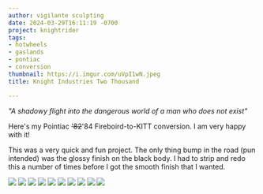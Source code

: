 ```yaml
---
author: vigilante sculpting
date: 2024-03-29T16:11:19 -0700
project: knightrider
tags:
- hotwheels
- gaslands
- pontiac
- conversion
thumbnail: https://i.imgur.com/uVpI1wN.jpeg
title: Knight Industries Two Thousand

---
```

<i>"A shadowy flight into the dangerous world of a man who does not exist"</i>

Here's my Pointiac <s>'82</s>'84 Fireboird-to-KITT conversion. I am very happy with it!

This was a very quick and fun project. The only thing bump in the road (pun intended) was the glossy finish on the black body. I had to strip and redo this a number of times before I got the smooth finish that I wanted.

![](https://i.imgur.com/uVpI1wN.jpeg)
![](https://i.imgur.com/BCilYXF.jpeg)
![](https://i.imgur.com/EnsM5AE.jpeg)
![](https://i.imgur.com/JrY1ZAU.jpeg)
![](https://i.imgur.com/SrZYGTN.jpeg)
![](https://i.imgur.com/aIbqJyL.jpeg)
![](https://i.imgur.com/WXNXc3z.jpeg)
![](https://i.imgur.com/QPrSyH6.jpeg)
![](https://i.imgur.com/hj5g2Ee.jpeg)
![](https://i.imgur.com/y0cUBRZ.jpeg)
